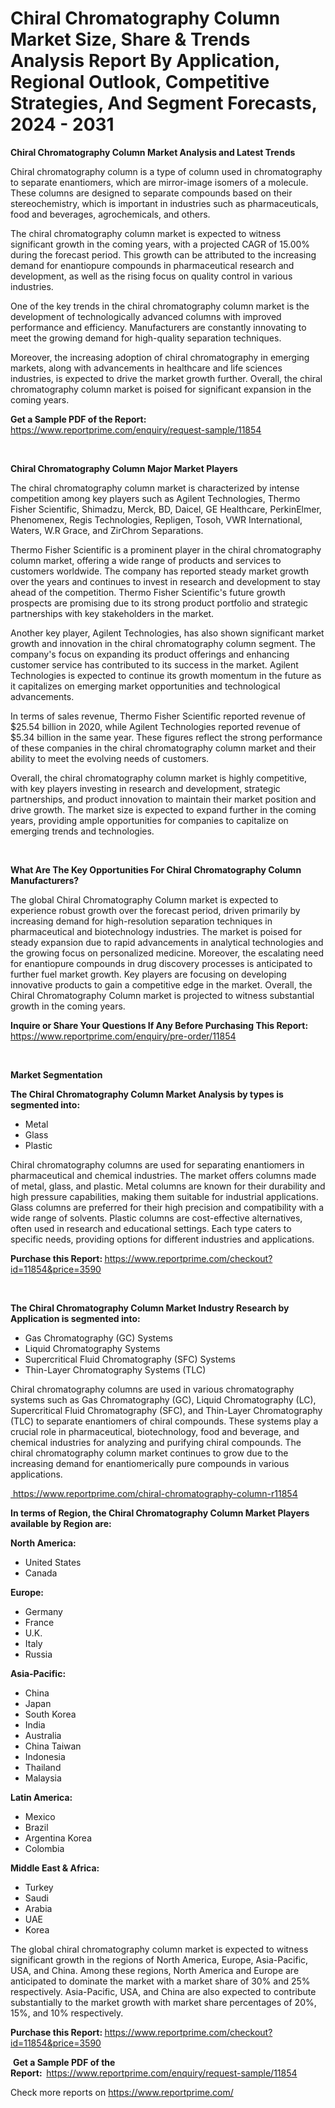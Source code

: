 <p><h1>Chiral Chromatography Column Market Size, Share & Trends Analysis Report By Application, Regional Outlook, Competitive Strategies, And Segment Forecasts, 2024 - 2031</h1></p><p><strong>Chiral Chromatography Column Market Analysis and Latest Trends</strong></p>
<p><p>Chiral chromatography column is a type of column used in chromatography to separate enantiomers, which are mirror-image isomers of a molecule. These columns are designed to separate compounds based on their stereochemistry, which is important in industries such as pharmaceuticals, food and beverages, agrochemicals, and others.</p><p>The chiral chromatography column market is expected to witness significant growth in the coming years, with a projected CAGR of 15.00% during the forecast period. This growth can be attributed to the increasing demand for enantiopure compounds in pharmaceutical research and development, as well as the rising focus on quality control in various industries.</p><p>One of the key trends in the chiral chromatography column market is the development of technologically advanced columns with improved performance and efficiency. Manufacturers are constantly innovating to meet the growing demand for high-quality separation techniques.</p><p>Moreover, the increasing adoption of chiral chromatography in emerging markets, along with advancements in healthcare and life sciences industries, is expected to drive the market growth further. Overall, the chiral chromatography column market is poised for significant expansion in the coming years.</p></p>
<p><strong>Get a Sample PDF of the Report:&nbsp;</strong> <a href="https://www.reportprime.com/enquiry/request-sample/11854">https://www.reportprime.com/enquiry/request-sample/11854</a></p>
<p>&nbsp;</p>
<p><strong>Chiral Chromatography Column Major Market Players</strong></p>
<p><p>The chiral chromatography column market is characterized by intense competition among key players such as Agilent Technologies, Thermo Fisher Scientific, Shimadzu, Merck, BD, Daicel, GE Healthcare, PerkinElmer, Phenomenex, Regis Technologies, Repligen, Tosoh, VWR International, Waters, W.R Grace, and ZirChrom Separations.</p><p>Thermo Fisher Scientific is a prominent player in the chiral chromatography column market, offering a wide range of products and services to customers worldwide. The company has reported steady market growth over the years and continues to invest in research and development to stay ahead of the competition. Thermo Fisher Scientific's future growth prospects are promising due to its strong product portfolio and strategic partnerships with key stakeholders in the market.</p><p>Another key player, Agilent Technologies, has also shown significant market growth and innovation in the chiral chromatography column segment. The company's focus on expanding its product offerings and enhancing customer service has contributed to its success in the market. Agilent Technologies is expected to continue its growth momentum in the future as it capitalizes on emerging market opportunities and technological advancements.</p><p>In terms of sales revenue, Thermo Fisher Scientific reported revenue of $25.54 billion in 2020, while Agilent Technologies reported revenue of $5.34 billion in the same year. These figures reflect the strong performance of these companies in the chiral chromatography column market and their ability to meet the evolving needs of customers.</p><p>Overall, the chiral chromatography column market is highly competitive, with key players investing in research and development, strategic partnerships, and product innovation to maintain their market position and drive growth. The market size is expected to expand further in the coming years, providing ample opportunities for companies to capitalize on emerging trends and technologies.</p></p>
<p>&nbsp;</p>
<p><strong>What Are The Key Opportunities For Chiral Chromatography Column Manufacturers?</strong></p>
<p><p>The global Chiral Chromatography Column market is expected to experience robust growth over the forecast period, driven primarily by increasing demand for high-resolution separation techniques in pharmaceutical and biotechnology industries. The market is poised for steady expansion due to rapid advancements in analytical technologies and the growing focus on personalized medicine. Moreover, the escalating need for enantiopure compounds in drug discovery processes is anticipated to further fuel market growth. Key players are focusing on developing innovative products to gain a competitive edge in the market. Overall, the Chiral Chromatography Column market is projected to witness substantial growth in the coming years.</p></p>
<p><strong>Inquire or Share Your Questions If Any Before Purchasing This Report:</strong> <a href="https://www.reportprime.com/enquiry/pre-order/11854">https://www.reportprime.com/enquiry/pre-order/11854</a></p>
<p>&nbsp;</p>
<p><strong>Market Segmentation</strong></p>
<p><strong>The Chiral Chromatography Column Market Analysis by types is segmented into:</strong></p>
<p><ul><li>Metal</li><li>Glass</li><li>Plastic</li></ul></p>
<p><p>Chiral chromatography columns are used for separating enantiomers in pharmaceutical and chemical industries. The market offers columns made of metal, glass, and plastic. Metal columns are known for their durability and high pressure capabilities, making them suitable for industrial applications. Glass columns are preferred for their high precision and compatibility with a wide range of solvents. Plastic columns are cost-effective alternatives, often used in research and educational settings. Each type caters to specific needs, providing options for different industries and applications.</p></p>
<p><strong>Purchase this Report:&nbsp;</strong><a href="https://www.reportprime.com/checkout?id=11854&price=3590">https://www.reportprime.com/checkout?id=11854&price=3590</a></p>
<p>&nbsp;</p>
<p><strong>The Chiral Chromatography Column Market Industry Research by Application is segmented into:</strong></p>
<p><ul><li>Gas Chromatography (GC) Systems</li><li>Liquid Chromatography Systems</li><li>Supercritical Fluid Chromatography (SFC) Systems</li><li>Thin-Layer Chromatography Systems (TLC)</li></ul></p>
<p><p>Chiral chromatography columns are used in various chromatography systems such as Gas Chromatography (GC), Liquid Chromatography (LC), Supercritical Fluid Chromatography (SFC), and Thin-Layer Chromatography (TLC) to separate enantiomers of chiral compounds. These systems play a crucial role in pharmaceutical, biotechnology, food and beverage, and chemical industries for analyzing and purifying chiral compounds. The chiral chromatography column market continues to grow due to the increasing demand for enantiomerically pure compounds in various applications.</p></p>
<p><a href="https://www.reportprime.com/chiral-chromatography-column-r11854">&nbsp;https://www.reportprime.com/chiral-chromatography-column-r11854</a></p>
<p><strong>In terms of Region, the Chiral Chromatography Column Market Players available by Region are:</strong></p>
<p>
    <p> <strong> North America: </strong>
        <ul>
            <li>United States</li>
            <li>Canada</li>
        </ul>
        </p> 
    <p> <strong> Europe: </strong>
        <ul>
            <li>Germany</li>
            <li>France</li>
            <li>U.K.</li>
            <li>Italy</li>
            <li>Russia</li>
        </ul>
        </p> 
    <p> <strong> Asia-Pacific: </strong>
        <ul>
            <li>China</li>
            <li>Japan</li>
            <li>South Korea</li>
            <li>India</li>
            <li>Australia</li>
            <li>China Taiwan</li>
            <li>Indonesia</li>
            <li>Thailand</li>
            <li>Malaysia</li>
        </ul>
        </p> 
    <p> <strong> Latin America: </strong>
        <ul>
            <li>Mexico</li>
            <li>Brazil</li>
            <li>Argentina Korea</li>
            <li>Colombia</li>
        </ul>
        </p> 
    <p> <strong> Middle East & Africa: </strong>
        <ul>
            <li>Turkey</li>
            <li>Saudi</li>
            <li>Arabia</li>
            <li>UAE</li>
            <li>Korea</li>
        </ul>
    </p>
    </p>
<p><p>The global chiral chromatography column market is expected to witness significant growth in the regions of North America, Europe, Asia-Pacific, USA, and China. Among these regions, North America and Europe are anticipated to dominate the market with a market share of 30% and 25% respectively. Asia-Pacific, USA, and China are also expected to contribute substantially to the market growth with market share percentages of 20%, 15%, and 10% respectively.</p></p>
<p><strong>Purchase this Report: </strong><a href="https://www.reportprime.com/checkout?id=11854&price=3590">https://www.reportprime.com/checkout?id=11854&price=3590</a></p>
<p>&nbsp;<strong>Get a Sample PDF of the Report:&nbsp;&nbsp;</strong><a href="https://www.reportprime.com/enquiry/request-sample/11854">https://www.reportprime.com/enquiry/request-sample/11854</a></p>
<p><strong></strong></p>
<p>Check more reports on <a href="https://www.reportprime.com/">https://www.reportprime.com/</a></p>